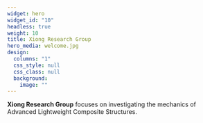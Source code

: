 ```yaml
---
widget: hero
widget_id: "10"
headless: true
weight: 10
title: Xiong Research Group
hero_media: welcome.jpg
design:
  columns: "1"
  css_style: null
  css_class: null
  background:
    image: ""
---
```

**Xiong Research Group** focuses on investigating the mechanics of Advanced Lightweight Composite Structures.